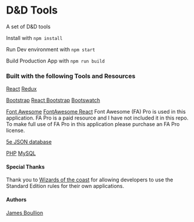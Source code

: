 # D&D Tools

A set of D&D tools

Install with `npm install`

Run Dev environment with `npm start`

Build Production App with `npm run build`


### Built with the following Tools and Resources

[React](https://reactjs.org/)
[Redux](https://react-redux.js.org/)

[Bootstrap](https://getbootstrap.com/)
[React Bootstrap](https://react-bootstrap.github.io/)
[Bootswatch](https://bootswatch.com/sketchy/)

[Font Awesome](https://fontawesome.com/)
[FontAwesome React](https://github.com/FortAwesome/react-fontawesome/tree/development)
Font Awesome (FA) Pro is used in this application. FA Pro is a paid resource and I have not included it in this repo. To make full use of FA Pro in this application please purchase an FA Pro license.

[5e JSON database](https://github.com/adrpadua/5e-database)

[PHP](https://www.php.net/)
[MySQL](https://www.mysql.com/)


#### Special Thanks

Thank you to [Wizards of the coast](http://company.wizards.com/) for allowing developers to use the Standard Edition rules for their own applications.


#### Authors

[James Boullion](https://github.com/jboullion)
